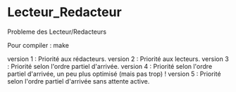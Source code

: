 # Lecteur_Redacteur
Probleme des Lecteur/Redacteurs


Pour compiler : make

version 1 : Priorité aux rédacteurs.
version 2 : Priorité aux lecteurs.
version 3 : Priorité selon l'ordre partiel d'arrivée.
version 4 : Priorité selon l'ordre partiel d'arrivée, un peu plus optimisé (mais pas trop) !
version 5 : Priorité selon l'ordre partiel d'arrivée sans attente active.
